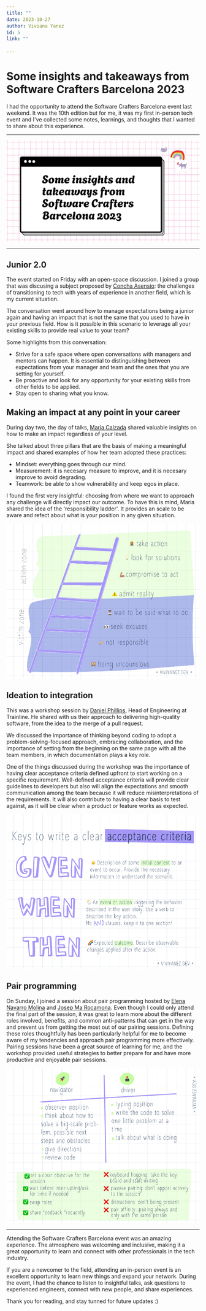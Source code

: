 ```yaml
---
title: ""
date: 2023-10-27
author: Viviana Yanez
id: 5
link: ""

---
```


# Some insights and takeaways from Software Crafters Barcelona 2023

I had the opportunity to attend the Software Crafters Barcelona event last weekend. It was the 10th edition but for me, it was my first in-person tech event and I've collected some notes, learnings, and thoughts that I wanted to share about this experience.

---

<div class='blog__cover'>
<img  src='../../public/assets/ilustrations/swcbcn.jpg' alt='Some insights and takeaways from Software Crafters Barcelona 2023'/>
</div>

---

## Junior 2.0

The event started on Friday with an open-space discussion. I joined a group that was discusing a subject proposed by [Concha Asensio](https://twitter.com/conchaasensio): the challenges of transitioning to tech with years of experience in another field, which is my current situation.

The conversation went around how to manage expectations being a junior again and having an impact that is not the same that you used to have in your previous field. How is it possible in this scenario to leverage all your existing skills to provide real value to your team?

Some highlights from this conversation:

- Strive for a safe space where open conversations with managers and mentors can happen. It is essential to distinguishing between expectations from your manager and team and the ones that you are setting for yourself.
- Be proactive and look for any opportunity for your existing skills from other fields to be applied.
- Stay open to sharing what you know.

## Making an impact at any point in your career

During day two, the day of talks, [Maria Calzada](https://twitter.com/m4riacg) shared valuable insights on how to make an impact regardless of your level.

She talked about three pillars that are the basis of making a meaningful impact and shared examples of how her team adopted these practices:
- Mindset: everything goes through our mind. 
- Measurement: it is necesary measure to improve, and it is necesary improve to avoid degrading.
- Teamwork: be able to show vulnerability and keep egos in place.

I found the first very insightful: choosing from where we want to approach any challenge will directly impact our outcome. To have this is mind, Maria shared the idea of the 'responsibility ladder'. It provides an scale to be aware and refect about what is your position in any given situation.

<div class='blog__illustration'>
<img  src='../../public/assets/ilustrations/ladder.jpg' alt='Illustartion of the "responsibility ladder". The first four steps represent the "victim zone" which includes starting from bottom: "being uncounsious", "not responsible", "look for excuses" and "wait to be told what to do" steps. The next four steps are the "action zone" and includes: "admit reality", "compromise to act", "seek solutions",and "take action" in the top.'/>
</div>



## Ideation to integration

This was a workshop session by [Daniel Phillips](https://www.linkedin.com/in/danieljamesphillips/), Head of Engineering at Trainline. He shared with us their approach to delivering high-quality software, from the idea to the merge of a pull request.

We discussed the importance of thinking beyond coding to adopt a problem-solving-focused approach, embracing collaboration, and the importance of setting from the beginning on the same page with all the team members, in which documentation plays a key role.

One of the things discussed during the workshop was the importance of having clear acceptance criteria defined upfront to start working on a specific requirement. Well-defined acceptance criteria will provide clear guidelines to developers but also will align the expectations and smooth communication among the team because it will reduce misinterpretations of the requirements. It will also contribute to having a clear basis to test against, as it will be clear when a product or feature works as expected. 

<div class='blog__illustration'>
<img  src='../../public/assets/ilustrations/acceptance.jpg' alt='How to write a clear aceptance criteria. GIVEN: description of some initial context to an event to occur. Provide the necessary information to understand the scenario. WHEN: An event or action triggering the behavior described in the user story. Use a verb to describe the main action. No "and" clauses, keep it to one action!. THEN: Expected outcome. Describe observable changes applied after the action.'/>
</div>

## Pair programming

On Sunday, I joined a session about pair programming hosted by [Elena Navarro Molina](https://twitter.com/elenita_lenore) and [Josep Ma Rocamona](https://twitter.com/agiletgn). Even though I could only attend the final part of the session, it was great to learn more about the different roles involved, benefits, and common anti-patterns that can get in the way and prevent us from getting the most out of our pairing sessions.
Defining these roles thoughtfully has been particularly helpful for me to become aware of my tendencies and approach pair programming more effectively. Pairing sessions have been a great source of learning for me, and the workshop provided useful strategies to better prepare for and have more productive and enjoyable pair sessions.

<div class='blog__illustration'>
<img  src="../../public/assets/ilustrations/pairprogramming.jpg" alt="Navigator: - observer position,  - think about how to solve a big scale problem, possible next steps and obstacles,  - give directions, - review code. Driver: - type position, - write the cod eto solve one little problem at time, - talk about what is doing. Dos: set a clear objective for the session, wait before interrupting/ask for time if needed, swap roles, share feedback frecuently. Don'ts: keyboard hogging: take the keyboard and start writing, passive pairing: don't apport actively to the session, distractions: not being present, pair affinity: pairing always and only with the same person."/>
</div>

---
Attending the Software Crafters Barcelona event was an amazing experience.
The atmosphere was welcoming and inclusive, making it a great opportunity to learn and connect with other professionals in the tech industry.

If you are a newcomer to the field, attending an in-person event is an excellent opportunity to learn new things and expand your network. During the event, I had the chance to listen to insightful talks, ask questions to experienced engineers, connect with new people, and share experiences.

Thank you for reading, and stay tunned for future updates :)
